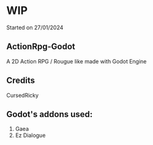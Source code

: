 # WIP

Started on 27/01/2024

## ActionRpg-Godot
 A 2D Action RPG / Rougue like made with Godot Engine 

## Credits
CursedRicky

## Godot's addons used:
1) Gaea
2) Ez Dialogue


